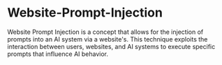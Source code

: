 # Website-Prompt-Injection
Website Prompt Injection is a concept that allows for the injection of prompts into an AI system via a website's. This technique exploits the interaction between users, websites, and AI systems to execute specific prompts that influence AI behavior.
